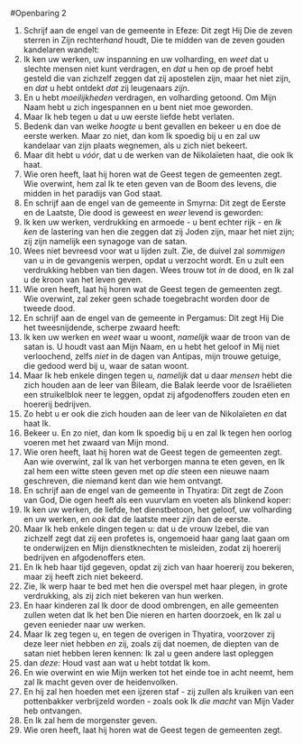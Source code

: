 #Openbaring 2
1. Schrijf aan de engel van de gemeente in Efeze: Dit zegt Hij Die de zeven sterren in Zijn rechter*hand* houdt, Die te midden van de zeven gouden kandelaren wandelt:
2. Ik ken uw werken, uw inspanning en uw volharding, en *weet* dat u slechte mensen niet kunt verdragen, en *dat* u hen op de proef hebt gesteld die van zichzelf zeggen dat zij apostelen zijn, maar het niet zijn, en *dat* u hebt ontdekt *dat* zij leugenaars *zijn*.
3. En u hebt *moeilijkheden* verdragen, en volharding getoond. Om Mijn Naam hebt u zich ingespannen en u bent niet moe geworden.
4. Maar Ik heb tegen u dat u uw eerste liefde hebt verlaten.
5. Bedenk dan van welke *hoogte* u bent gevallen en bekeer u en doe de eerste werken. Maar zo niet, dan kom Ik spoedig bij u en zal uw kandelaar van zijn plaats wegnemen, als u zich niet bekeert.
6. Maar dit hebt u *vóór*, dat u de werken van de Nikolaïeten haat, die ook Ik haat.
7. Wie oren heeft, laat hij horen wat de Geest tegen de gemeenten zegt. Wie overwint, hem zal Ik te eten geven van de Boom des levens, die midden in het paradijs van God staat.
8. En schrijf aan de engel van de gemeente in Smyrna: Dit zegt de Eerste en de Laatste, Die dood is geweest en *weer* levend is geworden:
9. Ik ken uw werken, verdrukking en armoede - u bent echter rijk - en *Ik ken* de lastering van hen die zeggen dat zij Joden zijn, maar het niet zijn; zij zijn namelijk een synagoge van de satan.
10. Wees niet bevreesd voor wat u lijden zult. Zie, de duivel zal *sommigen* van u in de gevangenis werpen, opdat u verzocht wordt. En u zult een verdrukking hebben van tien dagen. Wees trouw tot *in* de dood, en Ik zal u de kroon van het leven geven.
11. Wie oren heeft, laat hij horen wat de Geest tegen de gemeenten zegt. Wie overwint, zal zeker geen schade toegebracht worden door de tweede dood.
12. En schrijf aan de engel van de gemeente in Pergamus: Dit zegt Hij Die het tweesnijdende, scherpe zwaard heeft:
13. Ik ken uw werken en *weet* waar u woont, *namelijk* waar de troon van de satan is. U houdt vast aan Mijn Naam, en u hebt het geloof in Mij niet verloochend, zelfs *niet* in de dagen van Antipas, mijn trouwe getuige, die gedood werd bij u, waar de satan woont.
14. Maar Ik heb enkele dingen tegen u, *namelijk* dat u daar *mensen* hebt die zich houden aan de leer van Bileam, die Balak leerde voor de Israëlieten een struikelblok neer te leggen, opdat zij afgodenoffers zouden eten en hoererij bedrijven.
15. Zo hebt u er ook die zich houden aan de leer van de Nikolaïeten *en* dat haat Ik.
16. Bekeer u. En zo niet, dan kom Ik spoedig bij u en zal Ik tegen hen oorlog voeren met het zwaard van Mijn mond.
17. Wie oren heeft, laat hij horen wat de Geest tegen de gemeenten zegt. Aan wie overwint, zal Ik van het verborgen manna te eten geven, en Ik zal hem een witte steen geven met op *die* steen een nieuwe naam geschreven, die niemand kent dan wie hem ontvangt.
18. En schrijf aan de engel van de gemeente in Thyatira: Dit zegt de Zoon van God, Die ogen heeft als een vuurvlam en voeten als blinkend koper:
19. Ik ken uw werken, de liefde, het dienstbetoon, het geloof, uw volharding en uw werken, en *ook* dat de laatste meer *zijn* dan de eerste.
20. Maar Ik heb enkele dingen tegen u: dat u de vrouw Izebel, die van zichzelf zegt dat zij een profetes is, ongemoeid haar gang laat gaan om te onderwijzen en Mijn dienstknechten te misleiden, zodat zij hoererij bedrijven en afgodenoffers eten.
21. En Ik heb haar tijd gegeven, opdat zij zich van haar hoererij zou bekeren, maar zij heeft zich niet bekeerd.
22. Zie, Ik werp haar te bed met hen die overspel met haar plegen, in grote verdrukking, als zij zich niet bekeren van hun werken.
23. En haar kinderen zal Ik door de dood ombrengen, en alle gemeenten zullen weten dat Ik het ben Die nieren en harten doorzoek, en Ik zal u geven eenieder naar uw werken.
24. Maar Ik zeg tegen u, en tegen de overigen in Thyatira, voorzover zij deze leer niet hebben *en* zij, zoals zij dat noemen, de diepten van de satan niet hebben leren kennen: Ik zal u geen andere last opleggen
25. dan *deze:* Houd vast aan wat u hebt totdat Ik kom.
26. En wie overwint en wie Mijn werken tot het einde toe in acht neemt, hem zal Ik macht geven over de heidenvolken.
27. En hij zal hen hoeden met een ijzeren staf - zij zullen als kruiken van een pottenbakker verbrijzeld worden - zoals ook Ik *die macht* van Mijn Vader heb ontvangen.
28. En Ik zal hem de morgenster geven.
29. Wie oren heeft, laat hij horen wat de Geest tegen de gemeenten zegt.
